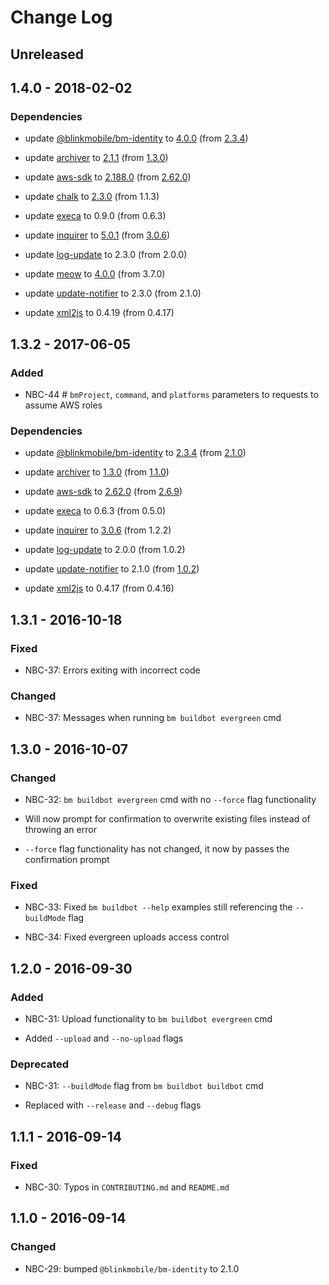 # Change Log

## Unreleased

## 1.4.0 - 2018-02-02

### Dependencies

-   update [@blinkmobile/bm-identity](https://www.npmjs.com/package/@blinkmobile/bm-identity) to [4.0.0](https://github.com/blinkmobile/bm-identity.js/releases/tag/4.0.0) (from [2.3.4](https://github.com/blinkmobile/bm-identity.js/releases/tag/2.3.4))

-   update [archiver](https://www.npmjs.com/package/archiver) to [2.1.1](https://github.com/archiverjs/node-archiver/releases/tag/2.1.1) (from [1.3.0](https://github.com/archiverjs/node-archiver/releases/tag/1.3.0))

-   update [aws-sdk](https://www.npmjs.com/package/aws-sdk) to [2.188.0](https://github.com/aws/aws-sdk-js/releases/tag/v2.188.0) (from [2.62.0](https://github.com/aws/aws-sdk-js/releases/tag/v2.62.0))

-   update [chalk](https://www.npmjs.com/package/chalk) to [2.3.0](https://github.com/chalk/chalk/releases/tag/v2.3.0) (from 1.1.3)

-   update [execa](https://www.npmjs.com/package/execa) to 0.9.0 (from 0.6.3)

-   update [inquirer](https://www.npmjs.com/package/inquirer) to [5.0.1](https://github.com/SBoudrias/Inquirer.js/releases/tag/v5.0.1) (from [3.0.6](https://github.com/SBoudrias/Inquirer.js/releases/tag/v3.0.6))

-   update [log-update](https://www.npmjs.com/package/log-update) to 2.3.0 (from 2.0.0)

-   update [meow](https://www.npmjs.com/package/meow) to [4.0.0](https://github.com/sindresorhus/meow/releases/tag/v4.0.0) (from 3.7.0)

-   update [update-notifier](https://www.npmjs.com/package/update-notifier) to 2.3.0 (from 2.1.0)

-   update [xml2js](https://www.npmjs.com/package/xml2js) to 0.4.19 (from 0.4.17)

## 1.3.2 - 2017-06-05

### Added

- NBC-44 # `bmProject`, `command`, and `platforms` parameters to requests to assume AWS roles

### Dependencies

-   update [@blinkmobile/bm-identity](https://www.npmjs.com/package/@blinkmobile/bm-identity) to [2.3.4](https://github.com/blinkmobile/bm-identity.js/releases/tag/2.3.4) (from [2.1.0](https://github.com/blinkmobile/bm-identity.js/releases/tag/2.1.0))

-   update [archiver](https://www.npmjs.com/package/archiver) to [1.3.0](https://github.com/archiverjs/node-archiver/releases/tag/1.3.0) (from [1.1.0](https://github.com/archiverjs/node-archiver/releases/tag/1.1.0))

-   update [aws-sdk](https://www.npmjs.com/package/aws-sdk) to [2.62.0](https://github.com/aws/aws-sdk-js/releases/tag/v2.62.0) (from [2.6.9](https://github.com/aws/aws-sdk-js/releases/tag/v2.6.9))

-   update [execa](https://www.npmjs.com/package/execa) to 0.6.3 (from 0.5.0)

-   update [inquirer](https://www.npmjs.com/package/inquirer) to [3.0.6](https://github.com/SBoudrias/Inquirer.js/releases/tag/v3.0.6) (from 1.2.2)

-   update [log-update](https://www.npmjs.com/package/log-update) to 2.0.0 (from 1.0.2)

-   update [update-notifier](https://www.npmjs.com/package/update-notifier) to 2.1.0 (from [1.0.2](https://github.com/yeoman/update-notifier/releases/tag/v1.0.2))

-   update [xml2js](https://www.npmjs.com/package/xml2js) to 0.4.17 (from 0.4.16)

## 1.3.1 - 2016-10-18

### Fixed

- NBC-37: Errors exiting with incorrect code

### Changed

- NBC-37: Messages when running `bm buildbot evergreen` cmd

## 1.3.0 - 2016-10-07

### Changed

- NBC-32: `bm buildbot evergreen` cmd with no `--force` flag functionality

 - Will now prompt for confirmation to overwrite existing files instead of throwing an error

 - `--force` flag functionality has not changed, it now by passes the confirmation prompt

### Fixed

- NBC-33: Fixed `bm buildbot --help` examples still referencing the `--buildMode` flag

- NBC-34: Fixed evergreen uploads access control

## 1.2.0 - 2016-09-30

### Added

- NBC-31: Upload functionality to `bm buildbot evergreen` cmd

 - Added `--upload` and `--no-upload` flags

### Deprecated

- NBC-31: `--buildMode` flag from `bm buildbot buildbot` cmd

 - Replaced with `--release` and `--debug` flags

## 1.1.1 - 2016-09-14

### Fixed

- NBC-30: Typos in `CONTRIBUTING.md` and `README.md`

## 1.1.0 - 2016-09-14

### Changed

- NBC-29: bumped `@blinkmobile/bm-identity` to 2.1.0
